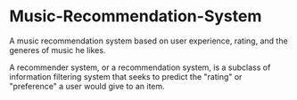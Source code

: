# Music-Recommendation-System
A music recommendation system based on user experience, rating, and the generes of music he likes.

A recommender system, or a recommendation system, is a subclass of information filtering system that seeks to predict the "rating" or "preference" a user would give to an item.
